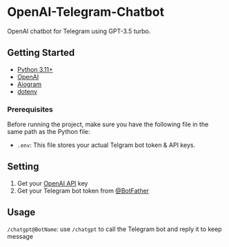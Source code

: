# OpenAI-Telegram-Chatbot
OpenAI chatbot for Telegram using GPT-3.5 turbo.

## Getting Started
* [Python 3.11+](https://www.python.org/downloads/)
* [OpenAI](https://pypi.org/project/openai/)
* [Aiogram](https://pypi.org/project/aiogram/)
* [dotenv](https://pypi.org/project/python-dotenv/)

### Prerequisites
Before running the project, make sure you have the following file in the same path as the Python file:
- `.env`: This file stores your actual Telgram bot token & API keys.

## Setting
1. Get your [OpenAI API](https://platform.openai.com/api-keys) key
2. Get your Telegram bot token from [@BotFather](https://t.me/BotFather)

## Usage
`/chatgpt@BotName`: use `/chatgpt` to call the Telegram bot and reply it to keep message
